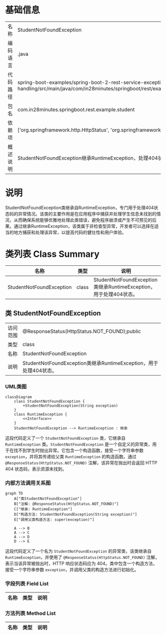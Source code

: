 # 基础信息

|      |      |
|------|------|
| 名称 | StudentNotFoundException |
| 编码语言 | .java |
| 代码路径 | spring-boot-examples/spring-boot-2-rest-service-exception-handling/src/main/java/com/in28minutes/springboot/rest/example/student/StudentNotFoundException.java |
| 包名 | com.in28minutes.springboot.rest.example.student |
| 依赖项 | ['org.springframework.http.HttpStatus', 'org.springframework.web.bind.annotation.ResponseStatus'] |
| 概述说明 | StudentNotFoundException继承RuntimeException，处理404状态。 |

# 说明

StudentNotFoundException类继承自RuntimeException，专门用于处理404状态码的异常情况。该类的主要作用是在应用程序中捕获并处理学生信息未找到的情况，从而确保系统能够优雅地处理此类错误，避免程序崩溃或产生不可预见的后果。通过继承RuntimeException，该类属于非检查型异常，开发者可以选择在适当的地方捕获和处理该异常，以提高代码的健壮性和用户体验。

# 类列表 Class Summary

| 名称   | 类型  | 说明 |
|-------|------|-------------|
| StudentNotFoundException | class | StudentNotFoundException类继承RuntimeException，用于处理404状态。 |



## 类 StudentNotFoundException

|      |      |
|------|------|
| 访问范围 | @ResponseStatus(HttpStatus.NOT_FOUND);public |
| 类型 | class |
| 名称 | StudentNotFoundException |
| 说明 | StudentNotFoundException类继承RuntimeException，用于处理404状态。 |


### UML类图

```mermaid
classDiagram
    class StudentNotFoundException {
        +StudentNotFoundException(String exception)
    }
    class RuntimeException {
        <<Interface>>
    }
    StudentNotFoundException --> RuntimeException : 继承
```

这段代码定义了一个 `StudentNotFoundException` 类，它继承自 `RuntimeException` 类。`StudentNotFoundException` 是一个自定义的异常类，用于在找不到学生时抛出异常。它包含一个构造函数，接受一个字符串参数 `exception`，并将其传递给父类 `RuntimeException` 的构造函数。通过 `@ResponseStatus(HttpStatus.NOT_FOUND)` 注解，该异常在抛出时会返回 HTTP 404 状态码，表示资源未找到。


### 内部方法调用关系图

```mermaid
graph TD
    A["类StudentNotFoundException"]
    B["注解: @ResponseStatus(HttpStatus.NOT_FOUND)"]
    C["继承: RuntimeException"]
    D["构造方法: StudentNotFoundException(String exception)"]
    E["调用父类构造方法: super(exception)"]

    A --> B
    A --> C
    A --> D
    D --> E
```

这段代码定义了一个名为 `StudentNotFoundException` 的异常类，该类继承自 `RuntimeException`，并使用了 `@ResponseStatus(HttpStatus.NOT_FOUND)` 注解，表示当该异常被抛出时，HTTP 响应状态码应为 404。类中包含一个构造方法，接受一个字符串参数 `exception`，并调用父类的构造方法进行初始化。

### 字段列表 Field List

| 名称  | 类型  | 说明 |
|-------|-------|------|

### 方法列表 Method List

| 名称  | 类型  | 说明 |
|-------|-------|------|




